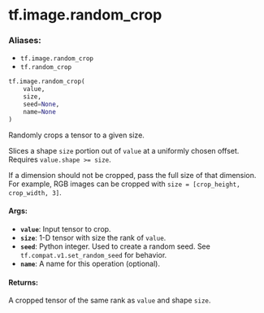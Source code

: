 <div itemscope itemtype="http://developers.google.com/ReferenceObject">
<meta itemprop="name" content="tf.image.random_crop" />
<meta itemprop="path" content="Stable" />
</div>

# tf.image.random_crop

### Aliases:

* `tf.image.random_crop`
* `tf.random_crop`

``` python
tf.image.random_crop(
    value,
    size,
    seed=None,
    name=None
)
```

Randomly crops a tensor to a given size.

Slices a shape `size` portion out of `value` at a uniformly chosen offset.
Requires `value.shape >= size`.

If a dimension should not be cropped, pass the full size of that dimension.
For example, RGB images can be cropped with
`size = [crop_height, crop_width, 3]`.

#### Args:

* <b>`value`</b>: Input tensor to crop.
* <b>`size`</b>: 1-D tensor with size the rank of `value`.
* <b>`seed`</b>: Python integer. Used to create a random seed. See
    `tf.compat.v1.set_random_seed`
    for behavior.
* <b>`name`</b>: A name for this operation (optional).


#### Returns:

A cropped tensor of the same rank as `value` and shape `size`.